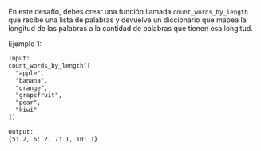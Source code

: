 En este desafío, debes crear una función llamada `count_words_by_length` que recibe una lista de palabras y devuelve un diccionario que mapea la longitud de las palabras a la cantidad de palabras que tienen esa longitud.

Ejemplo 1:

```txt
Input:
count_words_by_length([
  "apple",
  "banana",
  "orange",
  "grapefruit",
  "pear",
  "kiwi"
])

Output:
{5: 2, 6: 2, 7: 1, 10: 1}

```
